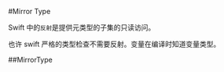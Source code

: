 #Mirror Type

Swift 中的`反射`是提供元类型的子集的只读访问。

也许 swift 严格的类型检查不需要反射。变量在编译时知道变量类型。


##MirrorType










